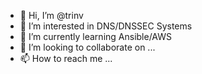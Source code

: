 - 👋 Hi, I’m @trinv
- 👀 I’m interested in DNS/DNSSEC Systems
- 🌱 I’m currently learning Ansible/AWS
- 💞️ I’m looking to collaborate on ...
- 📫 How to reach me ...

<!---
trinv/trinv is a ✨ special ✨ repository because its `README.md` (this file) appears on your GitHub profile.
You can click the Preview link to take a look at your changes.
--->
